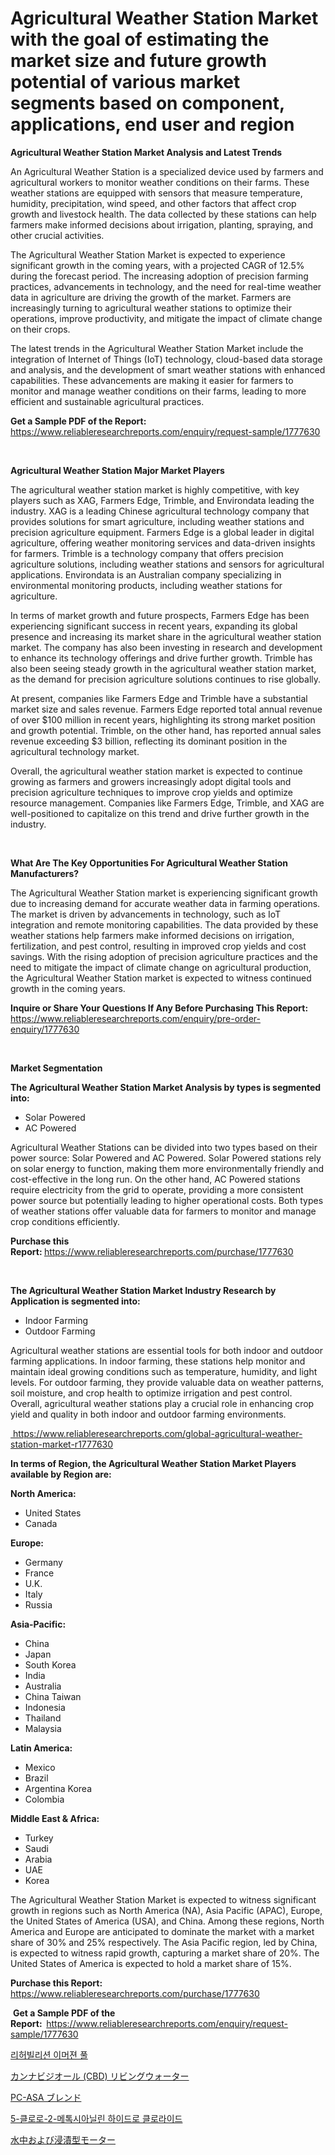 <p><h1>Agricultural Weather Station Market with the goal of estimating the market size and future growth potential of various market segments based on component, applications, end user and region</h1></p><p><strong>Agricultural Weather Station Market Analysis and Latest Trends</strong></p>
<p><p>An Agricultural Weather Station is a specialized device used by farmers and agricultural workers to monitor weather conditions on their farms. These weather stations are equipped with sensors that measure temperature, humidity, precipitation, wind speed, and other factors that affect crop growth and livestock health. The data collected by these stations can help farmers make informed decisions about irrigation, planting, spraying, and other crucial activities.</p><p>The Agricultural Weather Station Market is expected to experience significant growth in the coming years, with a projected CAGR of 12.5% during the forecast period. The increasing adoption of precision farming practices, advancements in technology, and the need for real-time weather data in agriculture are driving the growth of the market. Farmers are increasingly turning to agricultural weather stations to optimize their operations, improve productivity, and mitigate the impact of climate change on their crops.</p><p>The latest trends in the Agricultural Weather Station Market include the integration of Internet of Things (IoT) technology, cloud-based data storage and analysis, and the development of smart weather stations with enhanced capabilities. These advancements are making it easier for farmers to monitor and manage weather conditions on their farms, leading to more efficient and sustainable agricultural practices.</p></p>
<p><strong>Get a Sample PDF of the Report:&nbsp;</strong> <a href="https://www.reliableresearchreports.com/enquiry/request-sample/1777630">https://www.reliableresearchreports.com/enquiry/request-sample/1777630</a></p>
<p>&nbsp;</p>
<p><strong>Agricultural Weather Station Major Market Players</strong></p>
<p><p>The agricultural weather station market is highly competitive, with key players such as XAG, Farmers Edge, Trimble, and Environdata leading the industry. XAG is a leading Chinese agricultural technology company that provides solutions for smart agriculture, including weather stations and precision agriculture equipment. Farmers Edge is a global leader in digital agriculture, offering weather monitoring services and data-driven insights for farmers. Trimble is a technology company that offers precision agriculture solutions, including weather stations and sensors for agricultural applications. Environdata is an Australian company specializing in environmental monitoring products, including weather stations for agriculture.</p><p>In terms of market growth and future prospects, Farmers Edge has been experiencing significant success in recent years, expanding its global presence and increasing its market share in the agricultural weather station market. The company has also been investing in research and development to enhance its technology offerings and drive further growth. Trimble has also been seeing steady growth in the agricultural weather station market, as the demand for precision agriculture solutions continues to rise globally.</p><p>At present, companies like Farmers Edge and Trimble have a substantial market size and sales revenue. Farmers Edge reported total annual revenue of over $100 million in recent years, highlighting its strong market position and growth potential. Trimble, on the other hand, has reported annual sales revenue exceeding $3 billion, reflecting its dominant position in the agricultural technology market.</p><p>Overall, the agricultural weather station market is expected to continue growing as farmers and growers increasingly adopt digital tools and precision agriculture techniques to improve crop yields and optimize resource management. Companies like Farmers Edge, Trimble, and XAG are well-positioned to capitalize on this trend and drive further growth in the industry.</p></p>
<p>&nbsp;</p>
<p><strong>What Are The Key Opportunities For Agricultural Weather Station Manufacturers?</strong></p>
<p><p>The Agricultural Weather Station market is experiencing significant growth due to increasing demand for accurate weather data in farming operations. The market is driven by advancements in technology, such as IoT integration and remote monitoring capabilities. The data provided by these weather stations help farmers make informed decisions on irrigation, fertilization, and pest control, resulting in improved crop yields and cost savings. With the rising adoption of precision agriculture practices and the need to mitigate the impact of climate change on agricultural production, the Agricultural Weather Station market is expected to witness continued growth in the coming years.</p></p>
<p><strong>Inquire or Share Your Questions If Any Before Purchasing This Report:</strong> <a href="https://www.reliableresearchreports.com/enquiry/pre-order-enquiry/1777630">https://www.reliableresearchreports.com/enquiry/pre-order-enquiry/1777630</a></p>
<p>&nbsp;</p>
<p><strong>Market Segmentation</strong></p>
<p><strong>The Agricultural Weather Station Market Analysis by types is segmented into:</strong></p>
<p><ul><li>Solar Powered</li><li>AC Powered</li></ul></p>
<p><p>Agricultural Weather Stations can be divided into two types based on their power source: Solar Powered and AC Powered. Solar Powered stations rely on solar energy to function, making them more environmentally friendly and cost-effective in the long run. On the other hand, AC Powered stations require electricity from the grid to operate, providing a more consistent power source but potentially leading to higher operational costs. Both types of weather stations offer valuable data for farmers to monitor and manage crop conditions efficiently.</p></p>
<p><strong>Purchase this Report:&nbsp;</strong><a href="https://www.reliableresearchreports.com/purchase/1777630">https://www.reliableresearchreports.com/purchase/1777630</a></p>
<p>&nbsp;</p>
<p><strong>The Agricultural Weather Station Market Industry Research by Application is segmented into:</strong></p>
<p><ul><li>Indoor Farming</li><li>Outdoor Farming</li></ul></p>
<p><p>Agricultural weather stations are essential tools for both indoor and outdoor farming applications. In indoor farming, these stations help monitor and maintain ideal growing conditions such as temperature, humidity, and light levels. For outdoor farming, they provide valuable data on weather patterns, soil moisture, and crop health to optimize irrigation and pest control. Overall, agricultural weather stations play a crucial role in enhancing crop yield and quality in both indoor and outdoor farming environments.</p></p>
<p><a href="https://www.reliableresearchreports.com/global-agricultural-weather-station-market-r1777630">&nbsp;https://www.reliableresearchreports.com/global-agricultural-weather-station-market-r1777630</a></p>
<p><strong>In terms of Region, the Agricultural Weather Station Market Players available by Region are:</strong></p>
<p>
    <p> <strong> North America: </strong>
        <ul>
            <li>United States</li>
            <li>Canada</li>
        </ul>
        </p> 
    <p> <strong> Europe: </strong>
        <ul>
            <li>Germany</li>
            <li>France</li>
            <li>U.K.</li>
            <li>Italy</li>
            <li>Russia</li>
        </ul>
        </p> 
    <p> <strong> Asia-Pacific: </strong>
        <ul>
            <li>China</li>
            <li>Japan</li>
            <li>South Korea</li>
            <li>India</li>
            <li>Australia</li>
            <li>China Taiwan</li>
            <li>Indonesia</li>
            <li>Thailand</li>
            <li>Malaysia</li>
        </ul>
        </p> 
    <p> <strong> Latin America: </strong>
        <ul>
            <li>Mexico</li>
            <li>Brazil</li>
            <li>Argentina Korea</li>
            <li>Colombia</li>
        </ul>
        </p> 
    <p> <strong> Middle East & Africa: </strong>
        <ul>
            <li>Turkey</li>
            <li>Saudi</li>
            <li>Arabia</li>
            <li>UAE</li>
            <li>Korea</li>
        </ul>
    </p>
    </p>
<p><p>The Agricultural Weather Station Market is expected to witness significant growth in regions such as North America (NA), Asia Pacific (APAC), Europe, the United States of America (USA), and China. Among these regions, North America and Europe are anticipated to dominate the market with a market share of 30% and 25% respectively. The Asia Pacific region, led by China, is expected to witness rapid growth, capturing a market share of 20%. The United States of America is expected to hold a market share of 15%.</p></p>
<p><strong>Purchase this Report: </strong><a href="https://www.reliableresearchreports.com/purchase/1777630">https://www.reliableresearchreports.com/purchase/1777630</a></p>
<p>&nbsp;<strong>Get a Sample PDF of the Report:&nbsp;&nbsp;</strong><a href="https://www.reliableresearchreports.com/enquiry/request-sample/1777630">https://www.reliableresearchreports.com/enquiry/request-sample/1777630</a></p>
<p><strong></strong></p>
<p><p><a href="https://github.com/vsn7qpua81q/Market-Research-Report-List-2/blob/main/2056015126781.md">리허빌리션 이머젼 풀</a></p><p><a href="https://github.com/JacksonWiza1924/Market-Research-Report-List-2/blob/main/7248014119585.md">カンナビジオール (CBD) リビングウォーター</a></p><p><a href="https://medium.com/@alejandroramirez23k/pc-asa%E3%83%96%E3%83%AC%E3%83%B3%E3%83%89%E5%B8%82%E5%A0%B4%E8%AA%BF%E6%9F%BB%E3%83%AC%E3%83%9D%E3%83%BC%E3%83%88%E3%81%AB%E3%81%AF-2024%E5%B9%B4%E3%81%8B%E3%82%892031%E5%B9%B4%E3%81%BE%E3%81%A7%E3%81%AE-cagr%E3%81%A7%E4%BA%88%E6%B8%AC%E3%81%95%E3%82%8C%E3%82%8B%E5%B8%82%E5%A0%B4%E8%A6%8F%E6%A8%A1-%E3%82%B7%E3%82%A7%E3%82%A2-%E6%88%90%E9%95%B7%E7%8E%87%E3%81%AE%E5%88%86%E6%9E%90%E3%81%8C%E5%90%AB%E3%81%BE%E3%82%8C%E3%81%A6%E3%81%84%E3%81%BE%E3%81%99-28e27c7f3067">PC-ASA ブレンド</a></p><p><a href="https://medium.com/@philipwlf74/5-%ED%81%B4%EB%A1%9C%EB%A1%9C-2-%EB%A9%94%ED%86%A1%EC%8B%9C%EC%95%84%EB%8B%90%EB%A6%B0-%EC%97%BC%ED%99%94%EC%88%98%EC%86%8C-%EC%8B%9C%EC%9E%A5-%EC%A0%90%EC%9C%A0%EC%9C%A8-%EB%B0%8F-%EC%8B%9C%EC%9E%A5-%EB%B6%84%EC%84%9D-%EC%84%B1%EC%9E%A5-%EA%B2%BD%ED%96%A5-%EB%B0%8F-2024-2031-%EA%B8%B0%EA%B0%84%EC%97%90-%EB%8C%80%ED%95%9C-%EC%98%88%EC%B8%A1-efcfa904bd70">5-클로로-2-메톡시아닐린 하이드로 클로라이드</a></p><p><a href="https://github.com/dawson566/Market-Research-Report-List-1/blob/main/5372171119586.md">水中および浸漬型モーター</a></p></p>